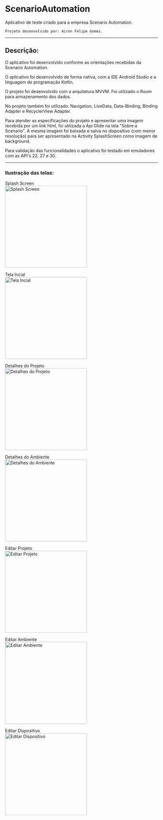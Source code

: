 # ScenarioAutomation
Aplicativo de teste criado para a empresa Scenario Automation.

    Projeto desenvolvido por: Airon Felipe Gomes.
________________________________________________________________________________

## Descrição:
O aplicativo foi desenvolvido conforme as orientações recebidas da Scenario Automation.

O aplicativo foi desenvolvido de forma nativa, com a IDE Android Studio e a linguagem de programação Kotlin.

O projeto foi desenvolvido com a arquitetura MVVM. Foi utilizado o Room para armazenamento dos dados.

No projeto também foi utilizado: Navigation, LiveData, Data-Binding, Binding Adapter e RecyclerView Adapter. 

Para atender as especificações do projeto e apresentar uma imagem recebida por um link html, foi utilizada a Api Glide na tela "Sobre a Scenario".
A mesma imagem foi baixada e salva no dispositivo (com menor resolução) para ser apresentado na Activity SplashScreen como imagem de background.

Para validação das funcionalidades o aplicativo foi testado em emuladores com as API's 22, 27 e 30.
________________________________________________________________________________

### Ilustração das telas:

Splash Screen</br>
<img src="/Screenshot/Screenshot_1614945349.png" width="270" alt="Splash Screen">

Tela Incial</br>
<img src="/Screenshot/Screenshot_1614945363.png" width="270" alt="Tela Incial">

Detalhes do Projeto</br>
<img src="/Screenshot/Screenshot_1614945398.png" width="270" alt="Detalhes do Projeto">

Detalhes do Ambiente</br>
<img src="/Screenshot/Screenshot_1614945406.png" width="270" alt="Detalhes do Ambiente">

Editar Projeto</br>
<img src="/Screenshot/Screenshot_1614945388.png" width="270" alt="Editar Projeto">

Editar Ambiente</br>
<img src="/Screenshot/Screenshot_1614945463.png" width="270" alt="Editar Ambiente">

Editar Dispositivo</br>
<img src="/Screenshot/Screenshot_1614945414.png" width="270" alt="Editar Dispositivo">
